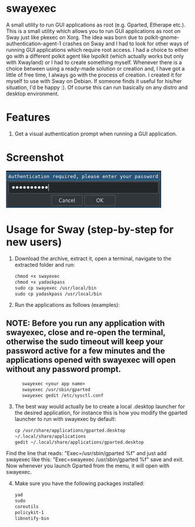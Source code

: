 # swayexec
A small utility to run GUI applications as root (e.g. Gparted, Etherape etc.).
This is a small utility which allows you to run GUI applications as root on Sway just like pkexec on Xorg.
The idea was born due to polkit-gnome-authentication-agent-1 crashes on Sway and I had to look for other ways of running GUI applications which require root access. I had a choice to either go with a different polkit agent like lxpolkit (which actually works but only with Xwayland) or I had to create something myself. Whenever there is a choice between using a ready-made solution or creation and, I have got a little of free time, I always go with the process of creation. I created it for myself to use with Sway on Debian. If someone finds it useful for his/her situation, I'd be happy :).
Of course this can run basically on any distro and desktop environment.

# Features
   1. Get a visual authentication prompt when running a GUI application.

# Screenshot
   ![Alt text](https://github.com/DiogenesVX/swayexec/blob/main/swayexec.png)

# Usage for Sway (step-by-step for new users)
   1. Download the archive, extract it, open a terminal, navigate to the extracted folder and run:

          chmod +x swayexec
          chmod +x yadaskpass
          sudo cp swayexec /usr/local/bin
          sudo cp yadaskpass /usr/local/bin

   2. Run the applications as follows (examples):
       
## NOTE: Before you run any application with swayexec, close and re-open the terminal, otherwise the sudo timeout will keep your password active for a few minutes and the applications opened with swayexec will open without any password prompt.
   
          swayexec <your app name>
          swayexec /usr/sbin/gparted
          swayexec gedit /etc/sysctl.conf

   3. The best way would actually be to create a local .desktop launcher for the desired application, for instance this is how you modify the gparted launcher to run with swayexec by default:

          cp /usr/share/applications/gparted.desktop ~/.local/share/applications
          gedit ~/.local/share/applications/gparted.desktop

Find the line that reads: "Exec=/usr/sbin/gparted %f" and just add swayexec like this: "Exec=swayexec /usr/sbin/gparted %f" save and exit. Now whenever you launch Gparted from the menu, it will open with swayexec.
   
   4. Make sure you have the following packages installed:
 
          yad
          sudo
          coreutils
          policykit-1
          libnotify-bin
